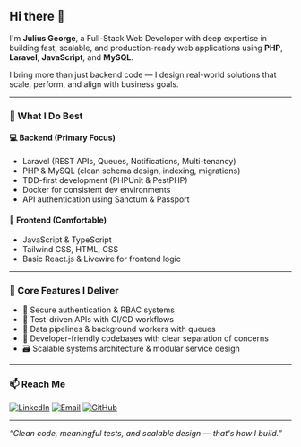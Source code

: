 ## Hi there 👋

I'm **Julius George**, a Full-Stack Web Developer with deep expertise in building fast, scalable, and production-ready web applications using **PHP**, **Laravel**, **JavaScript**, and **MySQL**.

I bring more than just backend code — I design real-world solutions that scale, perform, and align with business goals.

---

### 🚀 What I Do Best

#### 💻 Backend (Primary Focus)
- Laravel (REST APIs, Queues, Notifications, Multi-tenancy)
- PHP & MySQL (clean schema design, indexing, migrations)
- TDD-first development (PHPUnit & PestPHP)
- Docker for consistent dev environments
- API authentication using Sanctum & Passport

#### 🎨 Frontend (Comfortable)
- JavaScript & TypeScript
- Tailwind CSS, HTML, CSS
- Basic React.js & Livewire for frontend logic

---

### 🔧 Core Features I Deliver
- 🔐 Secure authentication & RBAC systems
- 🧪 Test-driven APIs with CI/CD workflows
- 🔄 Data pipelines & background workers with queues
- 🔧 Developer-friendly codebases with clear separation of concerns
- 🗃️ Scalable systems architecture & modular service design

---

### 📫 Reach Me
[![LinkedIn](https://img.shields.io/badge/LinkedIn-shining--george-blue?logo=linkedin&style=flat-square)](https://linkedin.com/in/shining-george)
[![Email](https://img.shields.io/badge/Email-julius.business12%40gmail.com-red?style=flat-square&logo=gmail)](mailto:julius.business12@gmail.com)
[![GitHub](https://img.shields.io/badge/GitHub-juliusgeorge12-black?logo=github&style=flat-square)](https://github.com/juliusgeorge12)

---

_“Clean code, meaningful tests, and scalable design — that's how I build.”_

<!--
**juliusgeorge12/juliusgeorge12** is a ✨ special ✨ repository because its `README.md` appears on your GitHub profile.
-->
